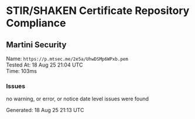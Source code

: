 # STIR/SHAKEN Certificate Repository Compliance

## Martini Security

Name: `https://p.mtsec.me/2e5a/UhwDSMp6WPxb.pem`\
Tested At: 18 Aug 25 21:04 UTC\
Time: 103ms

### Issues

no warning, or error, or notice date level issues were found

Generated: 18 Aug 25 21:13 UTC